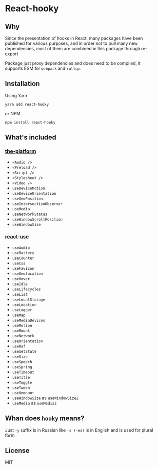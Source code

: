 
# React-hooky

## Why

Since the presentation of hooks in React, many packages have been published for various purposes, and in order not to pull many new dependencies, most of them are combined in this package through re-export

Package just proxy dependencies and does need to be compiled, it supports ESM for `webpack` and `rollup`.

## Installation

Using Yarn

```
yarn add react-hooky
```

or NPM

```
npm install react-hooky
```

## What's included

### [the-platform](https://github.com/palmerhq/the-platform)

 - `<Audio /> `
 - `<Preload /> `
 - `<Script /> `
 - `<Stylesheet /> `
 - `<Video /> `
 - `useDeviceMotion`
 - `useDeviceOrientation`
 - `useGeoPosition`
 - `useIntersectionObserver`
 - `useMedia`
 - `useNetworkStatus`
 - `useWindowScrollPosition`
 - `useWindowSize`

### [react-use](https://github.com/streamich/react-use)

- `useAudio`
- `useBattery`
- `useCounter`
- `useCss`
- `useFavicon`
- `useGeolocation`
- `useHover`
- `useIdle`
- `useLifecycles`
- `useList`
- `useLocalStorage`
- `useLocation`
- `useLogger`
- `useMap`
- `useMediaDevices`
- `useMotion`
- `useMount`
- `useNetwork`
- `useOrientation`
- `useRaf`
- `useSetState`
- `useSize`
- `useSpeech`
- `useSpring`
- `useTimeout`
- `useTitle`
- `useToggle`
- `useTween`
- `useUnmount`
- `useWindowSize` as `useWindowSize2`
- `useMedia` as `useMedia2`

## Whan does `hooky` means?

Just `-y` suffix is in Russian like `-s (-es)` is in English and is used for plural form

## License

MIT